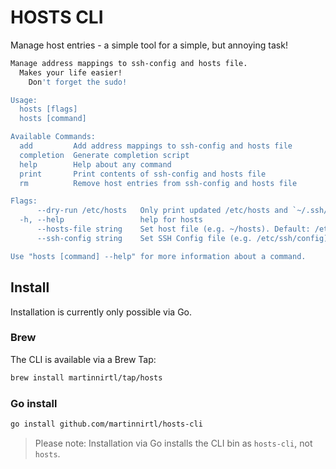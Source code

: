 # HOSTS CLI

Manage host entries - a simple tool for a simple, but annoying task!

```bash
Manage address mappings to ssh-config and hosts file. 
  Makes your life easier!
    Don't forget the sudo!

Usage:
  hosts [flags]
  hosts [command]

Available Commands:
  add         Add address mappings to ssh-config and hosts file
  completion  Generate completion script
  help        Help about any command
  print       Print contents of ssh-config and hosts file
  rm          Remove host entries from ssh-config and hosts file

Flags:
      --dry-run /etc/hosts   Only print updated /etc/hosts and `~/.ssh/config` files
  -h, --help                 help for hosts
      --hosts-file string    Set host file (e.g. ~/hosts). Default: /etc/hosts
      --ssh-config string    Set SSH Config file (e.g. /etc/ssh/config). Default: ~/.ssh/config

Use "hosts [command] --help" for more information about a command.
```

## Install

Installation is currently only possible via Go.

### Brew

The CLI is available via a Brew Tap:

```bash
brew install martinnirtl/tap/hosts
```

### Go install

```bash
go install github.com/martinnirtl/hosts-cli
```

> Please note: Installation via Go installs the CLI bin as `hosts-cli`, not `hosts`.
